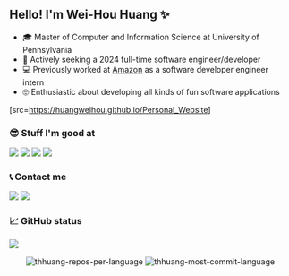 ## Hello! I'm Wei-Hou Huang ✨

- 🎓 Master of Computer and Information Science at University of Pennsylvania
- 🔭 Actively seeking a 2024 full-time software engineer/developer
- 💻 Previously worked at [Amazon][amazon] as a software developer engineer intern
- 🤓 Enthusiastic about developing all kinds of fun software applications

[src=https://huangweihou.github.io/Personal_Website]

### 😎 Stuff I'm good at

<p align="left">

  <!--- Ref: https://github.com/Ileriayo/markdown-badges -->
  [<img src="https://img.shields.io/badge/c++-%2300599C.svg?style=for-the-badge&logo=c%2B%2B&logoColor=white"/>][c++]
  [<img src="https://img.shields.io/badge/java-%23ED8B00.svg?style=for-the-badge&logo=openjdk&logoColor=white"/>][java]
  [<img src="https://img.shields.io/badge/python%20-%2314354C.svg?&style=for-the-badge&logo=python&logoColor=white"/>][python]
  [<img src="https://img.shields.io/badge/AWS-%23FF9900.svg?style=for-the-badge&logo=amazon-aws&logoColor=white"/>][aws]

</p>

### 📞 Contact me

<p align = "left">
  
  [<img src="https://img.shields.io/badge/github%20-%23121011.svg?&style=for-the-badge&logo=github&logoColor=white" />][github]
  [<img src="https://img.shields.io/badge/linkedin-%230077B5.svg?style=for-the-badge&logo=linkedin&logoColor=white" />][linkedin]

</p>

### 📈 GitHub status

![](https://komarev.com/ghpvc/?username=thhuang&label=Views&style=for-the-badge)

<p align=center>
  <div align=center>
    <img align="center" src="https://github-profile-summary-cards.vercel.app/api/cards/repos-per-language?username=thhuang&theme=nord_dark&exclude=HTML,CSS,SCSS" alt="thhuang-repos-per-language" />
    <img align="center" src="https://github-profile-summary-cards.vercel.app/api/cards/most-commit-language?username=thhuang&theme=nord_dark&exclude=HTML,CSS,SCSS" alt="thhuang-most-commit-language" />
  </div>
</p>


[aws]: https://aws.amazon.com/
[c++]: https://en.cppreference.com/w/
[amazon]: https://www.amazon.com/
[github]: https://github.com/huangweihou
[java]: https://www.java.com/
[leetcode]: https://leetcode.com/huangwh/
[linkedin]: https://www.linkedin.com/in/weihouhuang
[python]: https://www.python.org
